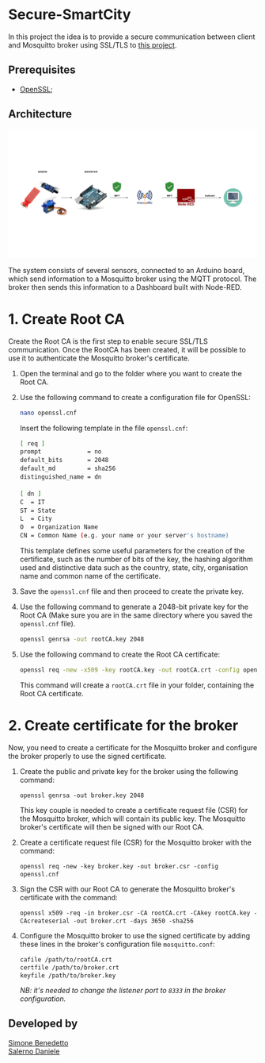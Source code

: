 # Secure-SmartCity

In this project the idea is to provide a secure communication between client and Mosquitto broker using SSL/TLS to [this project](https://github.com/BenedettoSimone/SmartCity-Arduino).

## Prerequisites
* [OpenSSL](https://www.openssl.org);

## Architecture
<p align="center"><img src="./images/architecture.jpg"/></p>
The system consists of several sensors, connected to an Arduino board, which send information to a Mosquitto broker using the MQTT protocol. The broker then sends this information to a Dashboard built with Node-RED.


# 1. Create Root CA
Create the Root CA is the first step to enable secure SSL/TLS communication. Once the RootCA has been created, it will be possible to use it to authenticate the Mosquitto broker's certificate.

1. Open the terminal and go to the folder where you want to create the Root CA.
2. Use the following command to create a configuration file for OpenSSL:

    ```bash
    nano openssl.cnf
    ```
    
    Insert the following template in the file ``openssl.cnf``:
    
    ```bash
    [ req ]
    prompt             = no
    default_bits       = 2048
    default_md         = sha256
    distinguished_name = dn
    
    [ dn ]
    C  = IT
    ST = State
    L  = City
    O  = Organization Name
    CN = Common Name (e.g. your name or your server's hostname)
    ```
    This template defines some useful parameters for the creation of the certificate, such as the number of bits of the key, the hashing algorithm used and distinctive data such as the country, state, city, organisation name and common name of the certificate. 


3. Save the `openssl.cnf` file and then proceed to create the private key. 

4. Use the following command to generate a 2048-bit private key for the Root CA (Make sure you are in the same directory where you saved the `openssl.cnf` file).
    ```bash
    openssl genrsa -out rootCA.key 2048
    ```
5. Use the following command to create the Root CA certificate:

    ```bash
    openssl req -new -x509 -key rootCA.key -out rootCA.crt -config openssl.cnf
    ```
    This command will create a ``rootCA.crt`` file in your folder, containing the Root CA certificate.


# 2. Create certificate for the broker

Now, you need to create a certificate for the Mosquitto broker and configure the broker properly to use the signed certificate.

1. Create the public and private key for the broker using the following command:

   ```
   openssl genrsa -out broker.key 2048
   ```
   This key couple is needed to create a certificate request file (CSR) for the Mosquitto broker, which will contain its public key. The Mosquitto broker's certificate will then be signed with our Root CA.

2. Create a certificate request file (CSR) for the Mosquitto broker with the command:

   ```
   openssl req -new -key broker.key -out broker.csr -config openssl.cnf
   ```

3. Sign the CSR with our Root CA to generate the Mosquitto broker's certificate with the command:

   ```
   openssl x509 -req -in broker.csr -CA rootCA.crt -CAkey rootCA.key -CAcreateserial -out broker.crt -days 3650 -sha256
   ```

4. Configure the Mosquitto broker to use the signed certificate by adding these lines in the broker's configuration file `mosquitto.conf`:

   ```
   cafile /path/to/rootCA.crt
   certfile /path/to/broker.crt
   keyfile /path/to/broker.key
   ```
   _NB: it's needed to change the listener port to `8333` in the broker configuration._




## Developed by
[Simone Benedetto](https://github.com/BenedettoSimone)<br>
[Salerno Daniele](https://github.com/DanieleSalerno) 
